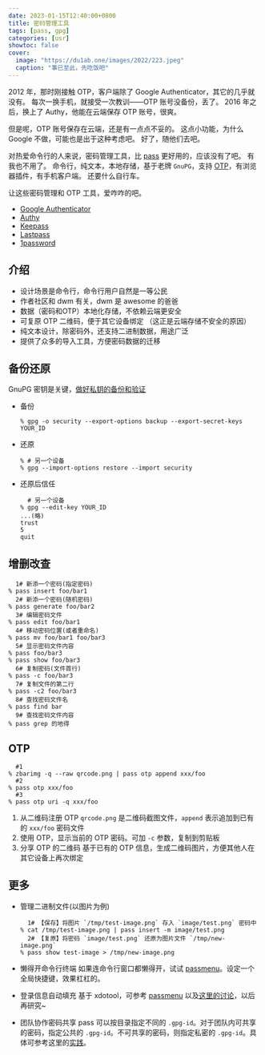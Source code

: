 ```yaml
---
date: 2023-01-15T12:40:00+0800
title: 密码管理工具
tags: [pass, gpg]
categories: [usr]
showtoc: false
cover:
  image: "https://du1ab.one/images/2022/223.jpeg"
  caption: "事已至此，先吃饭吧"
---
```


2012 年，那时刚接触 OTP，客户端除了 Google Authenticator，其它的几乎就没有。
每次一换手机，就接受一次教训——OTP 账号没备份，丢了。
2016 年之后，换上了 Authy，他能在云端保存 OTP 账号，很爽。

但是呢，OTP 账号保存在云端，还是有一点点不妥的。
这点小功能，为什么 Google 不做，可能也是出于这种考虑吧。
好了，随他们去吧。

对热爱命令行的人来说，密码管理工具，比 [pass][1] 更好用的，应该没有了吧。
有我也不用了。
命令行，纯文本，本地存储，基于老牌 `GnuPG`，支持 [OTP][2]，有浏览器插件，有手机客户端。
还要什么自行车。

让这些密码管理和 OTP 工具，爱咋咋的吧。
- [Google Authenticator](https://googleauthenticator.net/)
- [Authy](https://authy.com/)
- [Keepass][3]
- [Lastpass][4]
- [1password][5]

## 介绍
- 设计场景是命令行，命令行用户自然是一等公民
- 作者社区和 dwm 有关，dwm 是 awesome 的爸爸
- 数据（密码和OTP）本地化存储，不依赖云端更安全
- 可复原 OTP 二维码，便于其它设备绑定 （这正是云端存储不安全的原因）
- 纯文本设计，除密码外，还支持二进制数据，用途广泛
- 提供了众多的导入工具，方便密码数据的迁移

## 备份还原
GnuPG 密钥是关键，[做好私钥的备份和验证](https://www.jwillikers.com/backup-and-restore-a-gpg-key)

- 备份
    ```console
    % gpg -o security --export-options backup --export-secret-keys YOUR_ID
    ```
- 还原
    ```console
    % # 另一个设备
    % gpg --import-options restore --import security
    ```
- 还原后信任
    ```console
      # 另一个设备
    % gpg --edit-key YOUR_ID
    ...(略)
    trust
    5
    quit
    ```

## 增删改查

```console
  1# 新添一个密码(指定密码)
% pass insert foo/bar1
  2# 新添一个密码(随机密码)
% pass generate foo/bar2
  3# 编辑密码文件
% pass edit foo/bar1
  4# 移动密码位置(或者重命名)
% pass mv foo/bar1 foo/bar3
  5# 显示密码文件内容
% pass foo/bar3
% pass show foo/bar3
  6# 复制密码(文件首行)
% pass -c foo/bar3
  7# 复制文件的第二行
% pass -c2 foo/bar3
  8# 查找密码文件名
% pass find bar
  9# 查找密码文件内容
% pass grep 的地得
```

## OTP
```console
  #1
% zbarimg -q --raw qrcode.png | pass otp append xxx/foo
  #2
% pass otp xxx/foo
  #3
% pass otp uri -q xxx/foo
```

1. 从二维码注册 OTP
    `qrcode.png` 是二维码截图文件，`append` 表示追加到已有的 `xxx/foo` 密码文件
2. 使用 OTP，显示当前的 OTP 密码。可加 `-c` 参数，复制到剪贴板
3. 分享 OTP 的二维码
    基于已有的 OTP 信息，生成二维码图片，方便其他人在其它设备上再次绑定

## 更多

- 管理二进制文件(以图片为例)
    ```console
      1# 【保存】将图片 `/tmp/test-image.png` 存入 `image/test.png` 密码中
    % cat /tmp/test-image.png | pass insert -m image/test.png
      2# 【复原】将密码 `image/test.png` 还原为图片文件 `/tmp/new-image.png`
    % pass show test-image > /tmp/new-image.png
    ```

- 懒得开命令行终端
  如果连命令行窗口都懒得开，试试 [passmenu](https://git.zx2c4.com/password-store/tree/contrib/dmenu/README.md)。设定一个全局快捷键，效果杠杠的。

- 登录信息自动填充
  基于 xdotool，可参考 [passmenu](https://git.zx2c4.com/password-store/tree/contrib/dmenu/passmenu) 以及[这里的讨论](https://news.ycombinator.com/item?id=26799021)，以后再研究~

- 团队协作密码共享
  pass 可以按目录指定不同的 `.gpg-id`。对于团队内可共享的密码，指定公共的 `.gpg-id`。不可共享的密码，则指定私密的 `.gpg-id`。具体可参考这里的[实践](https://github.com/fpco/best-practices/blob/master/password-store.md)。

[1]: https://www.passwordstore.org
[2]: https://github.com/tadfisher/pass-otp
[3]: https://keepass.info/
[4]: https://www.lastpass.com/
[5]: https://1password.com/